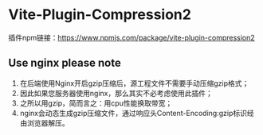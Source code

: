 # Vite-Plugin-Compression2

插件npm链接：https://www.npmjs.com/package/vite-plugin-compression2

## Use nginx please note

1. 在后端使用Nginx开启gzip压缩后，源工程文件不需要手动压缩gzip格式；
2. 因此如果您服务器使用nginx，那么其实不必考虑使用此插件；
3. 之所以用gzip，简而言之：用cpu性能换取带宽；
4. nginx会动态生成gzip压缩文件，通过响应头Content-Encoding:gzip标识经由浏览器解压。

